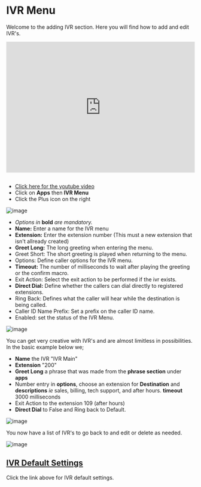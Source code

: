 # IVR Menu

Welcome to the adding IVR section. Here you will find how to add and
edit IVR\'s.

<div style="text-align: center; margin-bottom: 2em;">
<iframe width="100%" height="350" src="https://www.youtube.com/embed/Xnc9ExYKR8s?rel=0" frameborder="0" ; encrypted-media" allowfullscreen></iframe>
</div>

-   [Click here for the youtube video](https://youtu.be/Xnc9ExYKR8s)
-   Click on **Apps** then **IVR Menu**
-   Click the Plus icon on the right

![image](../_static/images/fusionpbx_ivr1.jpg)

-   *Options in* **bold** *are mandatory.*
-   **Name:** Enter a name for the IVR menu
-   **Extension:** Enter the extension number (This must a new extension
    that isn\'t allready created)
-   **Greet Long:** The long greeting when entering the menu.
-   Greet Short: The short greeting is played when returning to the
    menu.
-   Options: Define caller options for the IVR menu.
-   **Timeout:** The number of milliseconds to wait after playing the
    greeting or the confirm macro.
-   Exit Action: Select the exit action to be performed if the ivr
    exists.
-   **Direct Dial:** Define whether the callers can dial directly to
    registered extensions.
-   Ring Back: Defines what the caller will hear while the destination
    is being called.
-   Caller ID Name Prefix: Set a prefix on the caller ID name.
-   Enabled: set the status of the IVR Menu.

![image](../_static/images/fusionpbx_ivr2.jpg)

You can get very creative with IVR\'s and are almost limitless in
possibilities. In the basic example below we;

-   **Name** the IVR \"IVR Main\"
-   **Extension** \"200\"
-   **Greet Long** a phrase that was made from the **phrase section**
    under **apps**
-   Number entry in **options**, choose an extension for **Destination**
    and **descriptions** *ie* sales, billing, tech support, and after
    hours. **timeout** 3000 milliseconds
-   Exit Action to the extension 109 (after hours)
-   **Direct Dial** to False and Ring back to Default.

![image](../_static/images/fusionpbx_ivr3.jpg)

You now have a list of IVR\'s to go back to and edit or delete as
needed.

![image](../_static/images/fusionpbx_ivr4.jpg)

## [IVR Default Settings](/en/latest/advanced/default_settings.html#id14)

Click the link above for IVR default settings.
